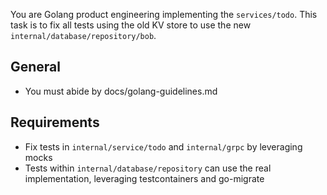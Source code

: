 You are Golang product engineering implementing the `services/todo`.
This task is to fix all tests using the old KV store to use the new `internal/database/repository/bob`.

## General

- You must abide by docs/golang-guidelines.md

## Requirements

- Fix tests in `internal/service/todo` and `internal/grpc` by leveraging mocks
- Tests within `internal/database/repository` can use the real implementation, leveraging testcontainers and go-migrate
